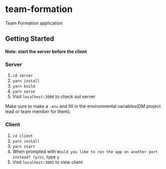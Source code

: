 # team-formation
Team Formation application

## Getting Started ##

#### Note: start the server before the client ####

### Server ###
1. `cd server`
2. `yarn install`
3. `yarn build`
4. `yarn serve`
5. Visit `localhost:3000` to check out server

Make sure to make a `.env` and fill in the environmental variables(DM project lead or team member for them).

### Client ###
1. `cd client`
2. `yarn install`
3. `yarn start`
4. When prompted with `Would you like to run the app on another port instead? (y/n)`, type `y`
5. Visit `localhost:3001` to view client

